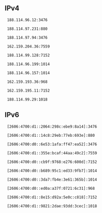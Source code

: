 ## IPv4
```
 188.114.96.12:3476
```
```
 188.114.97.231:880
```
```
 188.114.97.94:3476
```
```
 162.159.204.36:7559
```
```
 188.114.99.128:7152
```
```
 188.114.96.199:1014
```
```
 188.114.96.157:1014
```
```
 162.159.193.36:968
```
```
 162.159.195.11:7152
```
```
 188.114.99.29:1018
```

## IPv6
```
 [2606:4700:d1::2064:298c:ebe9:8a14]:3476
```
```
 [2606:4700:d1::14c8:29eb:77eb:693e]:880
```
```
 [2606:4700:d0::6e53:1afa:ff47:ea52]:3476
```
```
 [2606:4700:d1::355e:bcaf:44aa:49c2]:7559
```
```
 [2606:4700:d0::cb9f:9768:e276:600d]:7152
```
```
 [2606:4700:d0::b689:95c1:ed33:9fb7]:1014
```
```
 [2606:4700:d0::3da7:fb4e:3e61:365b]:1014
```
```
 [2606:4700:d0::ed0a:a37f:0721:6c31]:968
```
```
 [2606:4700:d1::8e15:d92a:5e0c:c818]:7152
```
```
 [2606:4700:d1::9821:2dae:93dd:3cec]:1018
```

